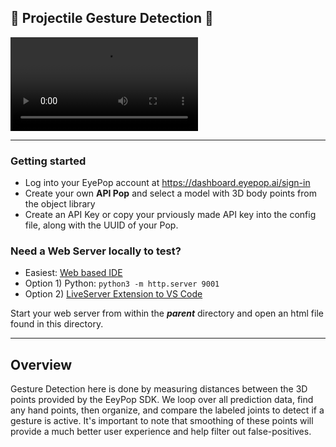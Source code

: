## 🚀 Projectile Gesture Detection 🚀

<video src="./imgs/spider.github.mp4" controls></video>

---

### Getting started

- Log into your EyePop account at https://dashboard.eyepop.ai/sign-in
- Create your own **API Pop** and select a model with 3D body points from the object library
- Create an API Key or copy your prviously made API key into the config file, along with the UUID of your Pop.

### Need a Web Server locally to test?

- Easiest: [Web based IDE](https://replit.com/)
- Option 1) Python: `python3 -m http.server 9001`
- Option 2) [LiveServer Extension to VS Code](https://marketplace.visualstudio.com/items?itemName=ritwickdey.LiveServer)

Start your web server from within the **_parent_** directory and open an html file found in this directory.

---

## Overview

Gesture Detection here is done by measuring distances between the 3D points provided by the EeyPop SDK. We loop over all prediction data, find any hand points, then organize, and compare the labeled joints to detect if a gesture is active.
It's important to note that smoothing of these points will provide a much better user experience and help filter out false-positives.
